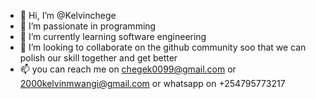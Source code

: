 - 👋 Hi, I’m @Kelvinchege
- 👀 I’m passionate in programming 
- 🌱 I’m currently learning software engineering
- 💞️ I’m looking to collaborate on the github community soo that we can polish our skill together and get better
- 📫 you can reach me on chegek0099@gmail.com or 2000kelvinmwangi@gmail.com or whatsapp on +254795773217

<!---
Kelvinchege/Kelvinchege is a ✨ special ✨ repository because its `README.md` (this file) appears on your GitHub profile.
You can click the Preview link to take a look at your changes.
--->
